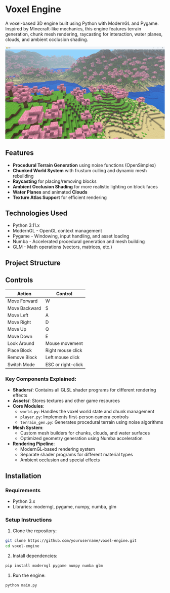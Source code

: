 # Voxel Engine

A voxel-based 3D engine built using Python with ModernGL and Pygame. Inspired by Minecraft-like mechanics, this engine features terrain generation, chunk mesh rendering, raycasting for interaction, water planes, clouds, and ambient occlusion shading.

![Voxel Engine Screenshot](./img/screenshot.png)

## Features

- **Procedural Terrain Generation** using noise functions (OpenSimplex)
- **Chunked World System** with frustum culling and dynamic mesh rebuilding
- **Raycasting** for placing/removing blocks
- **Ambient Occlusion Shading** for more realistic lighting on block faces
- **Water Planes** and animated **Clouds**
- **Texture Atlas Support** for efficient rendering

## Technologies Used

- Python 3.11.x
- ModernGL - OpenGL context management
- Pygame - Windowing, input handling, and asset loading
- Numba - Accelerated procedural generation and mesh building
- GLM - Math operations (vectors, matrices, etc.)

## Project Structure


## Controls

| Action            | Control               |
|-------------------|-----------------------|
| Move Forward      | W                     |
| Move Backward     | S                     |
| Move Left         | A                     |
| Move Right        | D                     |
| Move Up           | Q                     |
| Move Down         | E                     |
| Look Around       | Mouse movement        |
| Place Block       | Right mouse click     |
| Remove Block      | Left mouse click      |
| Switch Mode       | ESC or right-click    |


### Key Components Explained:

- **Shaders/**: Contains all GLSL shader programs for different rendering effects
- **Assets/**: Stores textures and other game resources
- **Core Modules**:
  - `world.py`: Handles the voxel world state and chunk management
  - `player.py`: Implements first-person camera controls
  - `terrain_gen.py`: Generates procedural terrain using noise algorithms
- **Mesh System**:
  - Custom mesh builders for chunks, clouds, and water surfaces
  - Optimized geometry generation using Numba acceleration
- **Rendering Pipeline**:
  - ModernGL-based rendering system
  - Separate shader programs for different material types
  - Ambient occlusion and special effects



## Installation

### Requirements

- Python 3.x
- Libraries: moderngl, pygame, numpy, numba, glm

### Setup Instructions

1. Clone the repository:
```bash
git clone https://github.com/yourusername/voxel-engine.git 
cd voxel-engine
```

2. Install dependencies:
```bash
pip install moderngl pygame numpy numba glm
```

1. Run the engine:
```bash
python main.py
```
